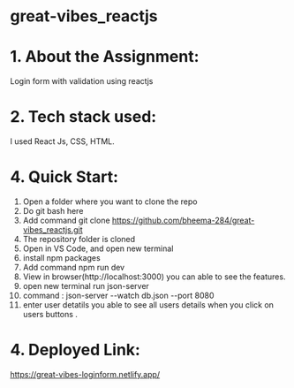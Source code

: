 # great-vibes_reactjs

# 1. About the Assignment:
Login form with validation using reactjs

# 2. Tech stack used:
I used React Js, CSS, HTML.

# 4. Quick Start:
1. Open a folder where you want to clone the repo
2. Do git bash here
3. Add command git clone https://github.com/bheema-284/great-vibes_reactjs.git
4. The repository folder is cloned
5. Open in VS Code, and open new terminal
6. install npm packages
8. Add command npm run dev
9. View in browser(http://localhost:3000) you can able to see the features.
10. open new terminal run json-server
11. command : json-server --watch db.json --port 8080
12. enter user detatils you able to see all users details when you click on users buttons .

# 4. Deployed Link:
https://great-vibes-loginform.netlify.app/
